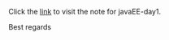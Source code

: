 Click the [link](https://stardream-x.github.io/2022/09/12/JavaEEnote1/) to visit the note for javaEE-day1.

Best regards